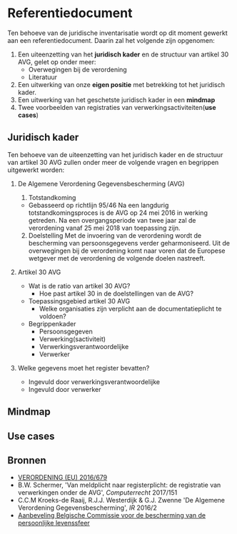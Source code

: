 # Referentiedocument

Ten behoeve van de juridische inventarisatie wordt op dit moment gewerkt aan een referentiedocument. Daarin zal het volgende zijn opgenomen:

1. Een uiteenzetting van het **juridisch kader** en de structuur van artikel 30 AVG, gelet op onder meer:
	- Overwegingen bij de verordening
	- Literatuur
2. Een uitwerking van onze **eigen positie** met betrekking tot het juridisch kader.
3. Een uitwerking van het geschetste juridisch kader in een **mindmap**
4. Twee voorbeelden van registraties van verwerkingsactiviteiten(**use cases**)

## Juridisch kader
Ten behoeve van de uiteenzetting van het juridisch kader en de structuur van artikel 30 AVG zullen onder meer de volgende vragen en begrippen uitgewerkt worden:

1. De Algemene Verordening Gegevensbescherming (AVG)
	1. Totstandkoming
	- Gebasseerd op richtlijn 95/46 
	Na een langdurig totstandkomingsproces is de AVG op 24 mei 2016 in werking getreden. Na een overgangsperiode van twee jaar zal de verordening vanaf 25 mei 2018 van toepassing zijn.
	2. Doelstelling
	Met de invoering van de verordening wordt de bescherming van persoonsgegevens verder geharmoniseerd. Uit de overwegingen bij de verordening komt naar voren dat de Europese wetgever met de verordening de volgende doelen nastreeft.

2. Artikel 30 AVG
	- Wat is de ratio van artikel 30 AVG?
		- Hoe past artikel 30 in de doelstellingen van de AVG?
	- Toepassingsgebied artikel 30 AVG
		- Welke organisaties zijn verplicht aan de documentatieplicht te voldoen?
	- Begrippenkader
		- Persoonsgegeven
		- Verwerking(sactiviteit)
		- Verwerkingsverantwoordelijke
		- Verwerker
3. Welke gegevens moet het register bevatten?
	- Ingevuld door verwerkingsverantwoordelijke
	- Ingevuld door verwerker

## Mindmap


## Use cases

## Bronnen
- [VERORDENING (EU) 2016/679](https://autoriteitpersoonsgegevens.nl/sites/default/files/atoms/files/verordening_2016_-_679_definitief.pdf)
- B.W. Schermer, 'Van meldplicht naar registerplicht: de registratie van verwerkingen onder de AVG', *Computerrecht* 2017/151
- C.C.M Kroeks-de Raaij, R.J.J. Westerdijk & G.J. Zwenne 'De Algemene Verordening Gegevensbescherming', *IR* 2016/2
- [Aanbeveling Belgische Commissie voor de bescherming van de persoonlijke levenssfeer](https://www.privacycommission.be/sites/privacycommission/files/documents/aanbeveling_06_2017_0.pdf)
